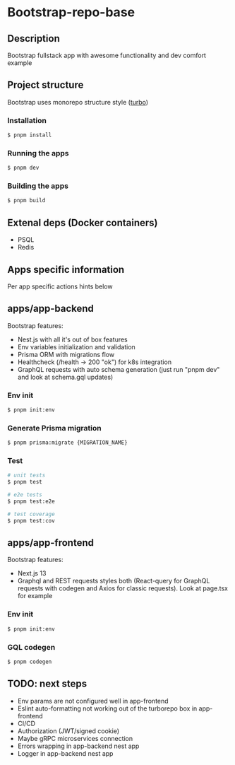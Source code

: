 # Bootstrap-repo-base

## Description

Bootstrap fullstack app with awesome functionality and dev comfort example

## Project structure

Bootstrap uses monorepo structure style ([turbo](https://turbo.build/repo/docs/getting-started/create-new))

### Installation

```bash
$ pnpm install
```

### Running the apps

```bash
$ pnpm dev
```

### Building the apps

```bash
$ pnpm build
```

## Extenal deps (Docker containers)

- PSQL
- Redis

## Apps specific information

Per app specific actions hints below

## apps/app-backend

Bootstrap features:
- Nest.js with all it's out of box features
- Env variables initialization and validation
- Prisma ORM with migrations flow
- Healthcheck (/health -> 200 "ok") for k8s integration
- GraphQL requests with auto schema generation (just run "pnpm dev" and look at schema.gql updates)

### Env init

```bash
$ pnpm init:env
```

### Generate Prisma migration

```bash
$ pnpm prisma:migrate {MIGRATION_NAME}
```

### Test

```bash
# unit tests
$ pnpm test

# e2e tests
$ pnpm test:e2e

# test coverage
$ pnpm test:cov
```

## apps/app-frontend

Bootstrap features:
- Next.js 13
- Graphql and REST requests styles both (React-query for GraphQL requests with codegen and Axios for classic requests). Look at page.tsx for example

### Env init

```bash
$ pnpm init:env
```

### GQL codegen

```bash
$ pnpm codegen
```

## TODO: next steps

- Env params are not configured well in app-frontend
- Eslint auto-formatting not working out of the turborepo box in app-frontend
- CI/CD
- Authorization (JWT/signed cookie)
- Maybe gRPC microservices connection
- Errors wrapping in app-backend nest app
- Logger in app-backend nest app